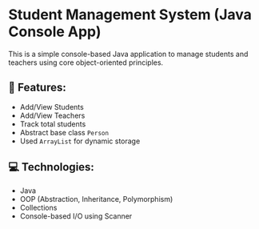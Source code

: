 
# Student Management System (Java Console App)

This is a simple console-based Java application to manage students and teachers using core object-oriented principles.

## 🔧 Features:
- Add/View Students
- Add/View Teachers
- Track total students
- Abstract base class `Person`
- Used `ArrayList` for dynamic storage

## 💻 Technologies:
- Java
- OOP (Abstraction, Inheritance, Polymorphism)
- Collections
- Console-based I/O using Scanner
